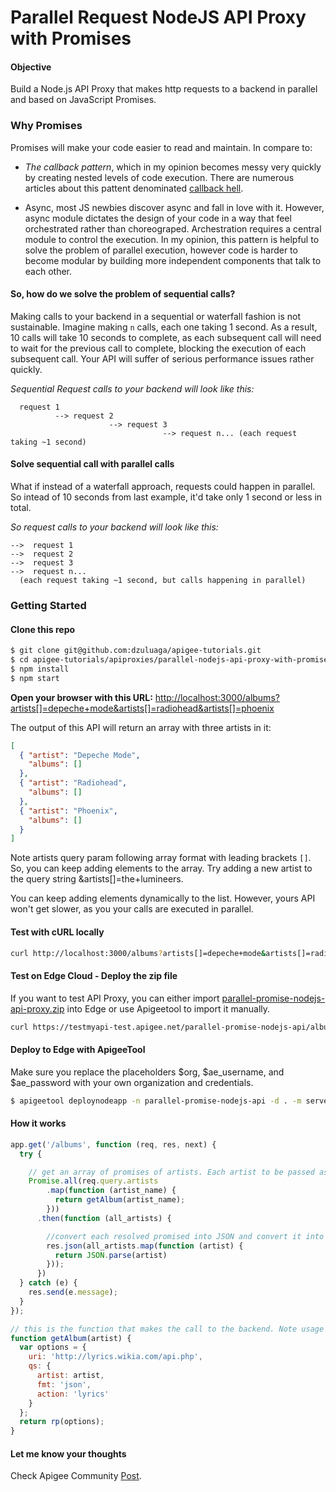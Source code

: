 Parallel Request NodeJS API Proxy with Promises
==================================================

#### Objective

Build a Node.js API Proxy that makes http requests to a backend in parallel and based on JavaScript Promises.

### Why Promises

Promises will make your code easier to read and maintain. In compare to:
 
- *The callback pattern*, which in my opinion becomes messy very quickly by creating nested levels of code execution. There are numerous articles about this pattent denominated [callback hell](http://callbackhell.com/).

- Async, most JS newbies discover async and fall in love with it. However, async module dictates the design of your code in a way that feel orchestrated rather than choreograped. Archestration requires a central module to control the execution. In my opinion, this pattern is helpful to solve the problem of parallel execution, however code is harder to become modular by building more independent components that talk to each other.  

#### So, how do we solve the problem of sequential calls?
Making calls to your backend in a sequential or waterfall fashion is not sustainable. Imagine making `n` calls, each one taking 1 second. As a result, 10 calls will take 10 seconds to complete, as each subsequent call will need to wait for the previous call to complete, blocking the execution of each subsequent call. Your API will suffer of serious performance issues rather quickly.

*Sequential Request calls to your backend will look like this:*
```
  request 1
          --> request 2
                      --> request 3
                                  --> request n... (each request taking ~1 second)
```

#### Solve sequential call with parallel calls

What if instead of a waterfall approach, requests could happen in parallel. So intead of 10 seconds from last example, it'd take only 1 second or less in total.

*So request calls to your backend will look like this:*

```
-->  request 1
-->  request 2
-->  request 3
-->  request n...
  (each request taking ~1 second, but calls happening in parallel)
```

### Getting Started

#### Clone this repo
```bash
$ git clone git@github.com:dzuluaga/apigee-tutorials.git
$ cd apigee-tutorials/apiproxies/parallel-nodejs-api-proxy-with-promises
$ npm install
$ npm start
```

**Open your browser with this URL:**
[http://localhost:3000/albums\?artists[]=depeche+mode&artists[]=radiohead&artists[]=phoenix](http://localhost:3000/albums?artists[]=depeche+mode&artists[]=radiohead&artists[]=phoenix)

The output of this API will return an array with three artists in it:

```json
[
  { "artist": "Depeche Mode",
    "albums": [] 
  },
  { "artist": "Radiohead",
    "albums": [] 
  },
  { "artist": "Phoenix",
    "albums": [] 
  }
]
```

Note artists query param following array format with  leading brackets `[]`. So, you can keep adding elements to the array. Try adding a new artist to the query string &artists[]=the+lumineers.

You can keep adding elements dynamically to the list. However, yours API won't get slower, as you your calls are executed in parallel.

#### Test with cURL locally

```bash
curl http://localhost:3000/albums?artists[]=depeche+mode&artists[]=radiohead&artists[]=phoenix -v --globoff
```

#### Test on Edge Cloud - Deploy the zip file
If you want to test API Proxy, you can either import [parallel-promise-nodejs-api-proxy.zip](./parallel-promise-nodejs-api-proxy.zip) into Edge or use Apigeetool to import it manually.

```bash
curl https://testmyapi-test.apigee.net/parallel-promise-nodejs-api/albums?artists[]=depeche+mode&artists[]=radiohead&artists[]=phoenix -v --globoff
```

#### Deploy to Edge with ApigeeTool
Make sure you replace the placeholders $org, $ae_username, and $ae_password with your own organization and credentials.
```bash
$ apigeetool deploynodeapp -n parallel-promise-nodejs-api -d . -m server.js -o $org -e test -b /parallel-promise-nodejs-api -u $ae_username -p $ae_password -v secure -V
```

#### How it works

```javascript
app.get('/albums', function (req, res, next) {
  try {

    // get an array of promises of artists. Each artist to be passed as: e.g. artists[]=radiohead&artists[]=phoenix
    Promise.all(req.query.artists
        .map(function (artist_name) {
          return getAlbum(artist_name);
        }))
      .then(function (all_artists) {

        //convert each resolved promised into JSON and convert it into an array.
        res.json(all_artists.map(function (artist) {
          return JSON.parse(artist)
        }));
      })
  } catch (e) {
    res.send(e.message);
  }
});

// this is the function that makes the call to the backend. Note usage of request promise
function getAlbum(artist) {
  var options = {
    uri: 'http://lyrics.wikia.com/api.php',
    qs: {
      artist: artist,
      fmt: 'json',
      action: 'lyrics'
    }
  };
  return rp(options);
}
```

#### Let me know your thoughts

Check Apigee Community [Post](https://community.apigee.com/questions/45475/how-can-we-make-a-call-asynchronously-through-node.html).